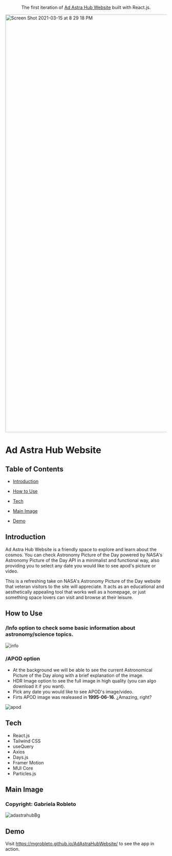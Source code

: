 <p align="center">
  The first iteration of <a href="https://mgrobleto.github.io/AdAstraHubWebsite/" target="_blank">Ad Astra Hub Website</a> built with React.js.
</p>

<img width="1306" alt="Screen Shot 2021-03-15 at 8 29 18 PM" src="https://github.com/mgrobleto/AdAstraHubWebsite/assets/65383367/48e2ad58-2d11-49fb-811e-1ae26bf1684a">

# Ad Astra Hub Website

## Table of Contents
* [Introduction](#introduction)

* [How to Use](#how-to-use)

* [Tech](#tech)

* [Main Image](#main-image)

* [Demo](#demo)


## Introduction

Ad Astra Hub Website is a friendly space to explore and learn about the cosmos. You can check Astronomy Picture of the Day powered by NASA's Astronomy Picture of the Day API in a minimalist and functional way, also providing you to select any date you would like to see apod's picture or video.

This is a refreshing take on NASA's Astronomy Picture of the Day website that veteran visitors to the site will appreciate. It acts as an educational and aesthetically appealing tool that works well as a homepage, or just something space lovers can visit and browse at their leisure.

## How to Use

### /Info option to check some basic information about astronomy/science topics.
![info](https://github.com/mgrobleto/AdAstraHubWebsite/assets/65383367/dd88c484-22d1-4044-a6e5-128dd7985695)

### /APOD option

* At the background we will be able to see the current Astronomical Picture of the Day along with a brief explanation of the image.
* HDR Image option to see the full image in high quality (you can algo download it if you want).
* Pick any date you would like to see APOD's image/video.
* Firts APOD image was realeased in **1995-06-16**. ¿Amazing, right?

![apod](https://github.com/mgrobleto/AdAstraHubWebsite/assets/65383367/db6cd36d-d9f2-4372-a2b0-6f38980d5127)

## Tech

* React.js
* Tailwind CSS
* useQuery
* Axios
* Days.js
* Framer Motion
* MUI Core
* Particles.js

## Main Image

### Copyright: Gabriela Robleto
![adastrahubBg](https://github.com/mgrobleto/AdAstraHubWebsite/assets/65383367/036b9d0b-6770-4b7e-9e95-b5ae96018347)


## Demo

Visit https://mgrobleto.github.io/AdAstraHubWebsite/ to see the app in action.